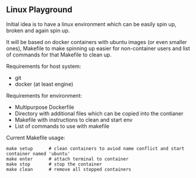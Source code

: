 ## Linux Playground

Initial idea is to have a linux environment which can be easily spin up, broken and again spin up.

It will be based on docker containers with ubuntu images (or even smaller ones), Makefile to make spinning up easier for non-container users and list of commands for that Makefile to clean up.

Requirements for host system:
- git
- docker (at least engine)

Requirements for environment:
- Multipurpose Dockerfile
- Directory with additional files which can be copied into the contianer
- Makefile with instructions to clean and start env
- List of commands to use with makefile

Current Makefile usage:
```
make setup 		# clean containers to aviod name conflict and start container named 'ubuntu'
make enter 		# attach terminal to container
make stop 		# stop the container
make clean 		# remove all stopped containers
```

